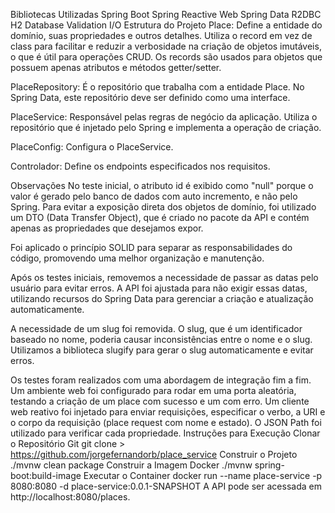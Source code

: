 Bibliotecas Utilizadas
Spring Boot
Spring Reactive Web
Spring Data R2DBC
H2 Database
Validation I/O
Estrutura do Projeto
Place: Define a entidade do domínio, suas propriedades e outros detalhes. Utiliza o record em vez de class para facilitar e reduzir a verbosidade na criação de objetos imutáveis, o que é útil para operações CRUD. Os records são usados para objetos que possuem apenas atributos e métodos getter/setter.

PlaceRepository: É o repositório que trabalha com a entidade Place. No Spring Data, este repositório deve ser definido como uma interface.

PlaceService: Responsável pelas regras de negócio da aplicação. Utiliza o repositório que é injetado pelo Spring e implementa a operação de criação.

PlaceConfig: Configura o PlaceService.

Controlador: Define os endpoints especificados nos requisitos.

Observações
No teste inicial, o atributo id é exibido como "null" porque o valor é gerado pelo banco de dados com auto incremento, e não pelo Spring. Para evitar a exposição direta dos objetos de domínio, foi utilizado um DTO (Data Transfer Object), que é criado no pacote da API e contém apenas as propriedades que desejamos expor.

Foi aplicado o princípio SOLID para separar as responsabilidades do código, promovendo uma melhor organização e manutenção.

Após os testes iniciais, removemos a necessidade de passar as datas pelo usuário para evitar erros. A API foi ajustada para não exigir essas datas, utilizando recursos do Spring Data para gerenciar a criação e atualização automaticamente.

A necessidade de um slug foi removida. O slug, que é um identificador baseado no nome, poderia causar inconsistências entre o nome e o slug. Utilizamos a biblioteca slugify para gerar o slug automaticamente e evitar erros.

Os testes foram realizados com uma abordagem de integração fim a fim. Um ambiente web foi configurado para rodar em uma porta aleatória, testando a criação de um place com sucesso e um com erro. Um cliente web reativo foi injetado para enviar requisições, especificar o verbo, a URI e o corpo da requisição (place request com nome e estado). O JSON Path foi utilizado para verificar cada propriedade.
Instruções para Execução
Clonar o Repositório Git
    git clone > https://github.com/jorgefernandorb/place_service
Construir o Projeto
    ./mvnw clean package
Construir a Imagem Docker
    ./mvnw spring-boot:build-image
Executar o Container
    docker run --name place-service -p 8080:8080 -d place-service:0.0.1-SNAPSHOT
A API pode ser acessada em http://localhost:8080/places.
